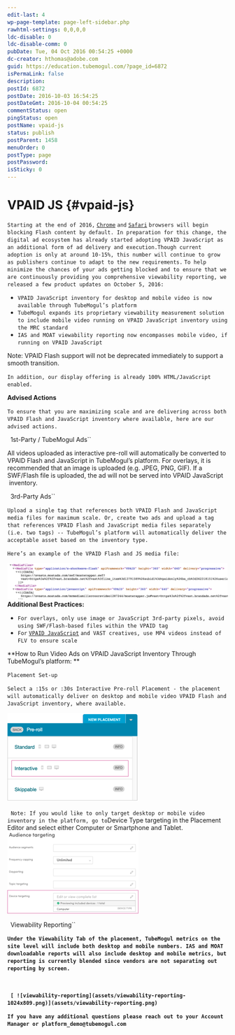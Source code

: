 ```yaml
---
edit-last: 4
wp-page-template: page-left-sidebar.php
rawhtml-settings: 0,0,0,0
ldc-disable: 0
ldc-disable-comm: 0
pubDate: Tue, 04 Oct 2016 00:54:25 +0000
dc-creator: hthomas@adobe.com
guid: https://education.tubemogul.com/?page_id=6872
isPermaLink: false
description: 
postId: 6872
postDate: 2016-10-03 16:54:25
postDateGmt: 2016-10-04 00:54:25
commentStatus: open
pingStatus: open
postName: vpaid-js
status: publish
postParent: 1458
menuOrder: 0
postType: page
postPassword: 
isSticky: 0
---
```


# VPAID JS {#vpaid-js}

`Starting at the end of 2016,` [ `Chrome`](http://mkto-ab110051.com/DJ4000K0PF000f03c4100U0) `and` [ `Safari`](http://mkto-ab110051.com/kJ0Lc0400f001FU0030500P) `browsers will begin blocking Flash content by default. In preparation for this change, the digital ad ecosystem has already started adopting VPAID JavaScript as an additional form of ad delivery and execution.Though current adoption is only at around 10-15%, this number will continue to grow as publishers continue to adapt to the new requirements.`
`To help minimize the chances of your ads getting blocked and to ensure that we are continuously providing you comprehensive viewability reporting, we released a few product updates on October 5, 2016:`

* `VPAID JavaScript inventory for desktop and mobile video is now available through TubeMogul’s platform`
* `TubeMogul expands its proprietary viewability measurement solution to include mobile video running on VPAID JavaScript inventory using the MRC standard`
* `IAS and MOAT viewability reporting now encompasses mobile video, if running on VPAID JavaScript`

Note: VPAID Flash support will not be deprecated immediately to support a smooth transition.

`In addition, our display offering is already 100% HTML/JavaScript enabled.`

**Advised Actions**

`To ensure that you are maximizing scale and are delivering across both VPAID Flash and JavaScript inventory where available, here are our advised actions.`

` `1st-Party / TubeMogul Ads``

All videos uploaded as interactive pre-roll will automatically be converted to VPAID Flash and JavaScript in TubeMogul’s platform. For overlays, it is recommended that an image is uploaded (e.g. JPEG, PNG, GIF). If a SWF/Flash file is uploaded, the ad will not be served into VPAID JavaScript &nbsp;inventory.

` `3rd-Party Ads``

`Upload a single tag that references both VPAID Flash and JavaScript media files for maximum scale. Or, create two ads and upload a tag that references VPAID Flash and JavaScript media files separately (i.e. two tags) -- TubeMogul’s platform will automatically deliver the acceptable asset based on the inventory type.`

`Here’s an example of the VPAID Flash and JS media file:   
`

[ ![screen-shot-2016-08-30-at-1-34-03-pm](assets/screen-shot-2016-08-30-at-1.34.03-pm-1024x168.png)](assets/screen-shot-2016-08-30-at-1.34.03-pm.png)
**Additional Best Practices:**

* `For overlays, only use image or JavaScript 3rd-party pixels, avoid using SWF/Flash-based files within the VPAID tag`
* `For` [ `VPAID JavaScript`](http://mkto-ab110051.com/Q0fP00F0J81c0043U00O000) `and VAST creatives, use MP4 videos instead of FLV to ensure scale`

**How to Run Video Ads on VPAID JavaScript Inventory Through TubeMogul’s platform: **

`Placement Set-up`

`Select a :15s or :30s Interactive Pre-roll Placement - the placement will automatically deliver on desktop and mobile video VPAID Flash and JavaScript inventory, where available.`

[ ![ipr-new-icons](assets/ipr-new-icons-300x203.png)](assets/ipr-new-icons.png)

&nbsp;
`Note: If you would like to only target desktop or mobile video inventory in the platform, go to`Device Type targeting in the Placement Editor and select either Computer or Smartphone and Tablet.
[](assets/device-targeting1.png) [ ![device-targeting](assets/device-targeting2-300x188.png)](assets/device-targeting2.png)

` `Viewability Reporting``

**`Under the Viewability Tab of the placement, TubeMogul metrics on the site level will include both desktop and mobile numbers. IAS and MOAT downloadable reports will also include desktop and mobile metrics, but reporting is currently blended since vendors are not separating out reporting by screen.`**

&nbsp;

**` [ ![viewability-reporting](assets/viewability-reporting-1024x809.png)](assets/viewability-reporting.png)`**

**`If you have any additional questions please reach out to your Account Manager or platform_demo@tubemogul.com`**

&nbsp;
&nbsp; 